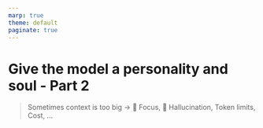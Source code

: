 ```yaml
---
marp: true
theme: default
paginate: true
---
```


# Give the model a personality and soul - Part 2
> Sometimes context is too big -> 🤔 Focus, 🤪 Hallucination, Token limits, Cost, ...